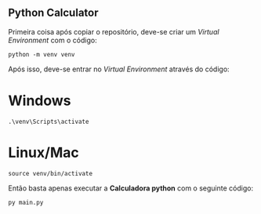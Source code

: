 ## Python Calculator

Primeira coisa após copiar o repositório, deve-se criar um _Virtual Environment_ com o código:
```
python -m venv venv

```

Após isso, deve-se entrar no _Virtual Environment_ através do código:
# Windows
```
.\venv\Scripts\activate

```
# Linux/Mac

```
source venv/bin/activate

```

Então basta apenas executar a **Calculadora python** com o seguinte código:
```
py main.py
```
